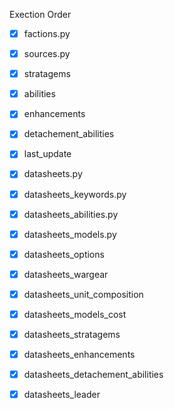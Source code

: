 Exection Order

- [x] factions.py
- [x] sources.py
- [x] stratagems
- [x] abilities
- [x] enhancements
- [x] detachement_abilities
- [x] last_update

- [x] datasheets.py
- [x] datasheets_keywords.py
- [x] datasheets_abilities.py
- [x] datasheets_models.py
- [x] datasheets_options
- [x] datasheets_wargear
- [x] datasheets_unit_composition
- [x] datasheets_models_cost
- [x] datasheets_stratagems
- [x] datasheets_enhancements
- [x] datasheets_detachement_abilities
- [x] datasheets_leader